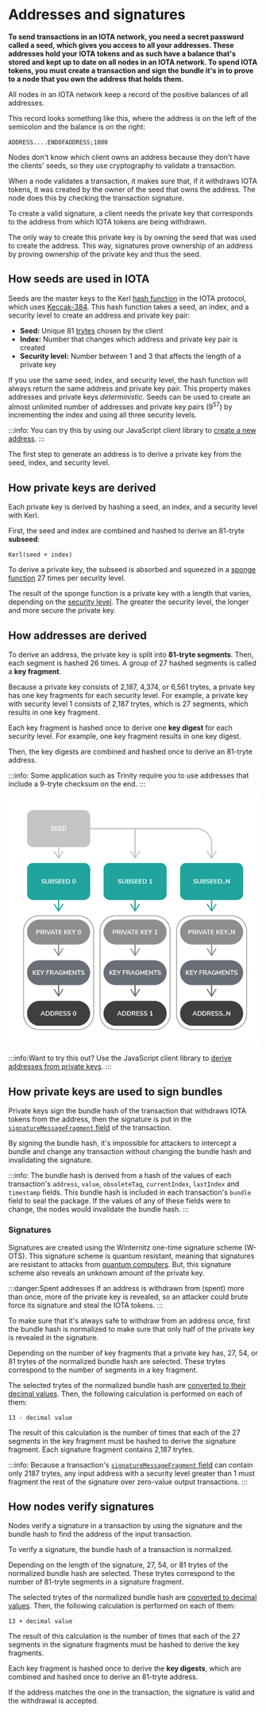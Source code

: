 # Addresses and signatures

**To send transactions in an IOTA network, you need a secret password called a seed, which gives you access to all your addresses. These addresses hold your IOTA tokens and as such have a balance that's stored and kept up to date on all nodes in an IOTA network. To spend IOTA tokens, you must create a transaction and sign the bundle it's in to prove to a node that you own the address that holds them.**

All nodes in an IOTA network keep a record of the positive balances of all addresses.

This record looks something like this, where the address is on the left of the semicolon and the balance is on the right:

    ADDRESS....ENDOFADDRESS;1000

Nodes don't know which client owns an address because they don't have the clients' seeds, so they use cryptography to validate a transaction.

When a node validates a transaction, it makes sure that, if it withdraws IOTA tokens, it was created by the owner of the seed that owns the address. The node does this by checking the transaction signature.

To create a valid signature, a client needs the private key that corresponds to the address from which IOTA tokens are being withdrawn.

The only way to create this private key is by owning the seed that was used to create the address. This way, signatures prove ownership of an address by proving ownership of the private key and thus the seed.

## How seeds are used in IOTA

Seeds are the master keys to the Kerl [hash function](https://www.techopedia.com/definition/19744/hash-function) in the IOTA protocol, which uses [Keccak-384](https://keccak.team/keccak.html). This hash function takes a seed, an index, and a security level to create an address and private key pair:

* **Seed:** Unique 81 [trytes](../references/tryte-alphabet.md) chosen by the client
* **Index:** Number that changes which address and private key pair is created
* **Security level:** Number between 1 and 3 that affects the length of a private key

If you use the same seed, index, and security level, the hash function will always return the same address and private key pair. This property makes addresses and private keys _deterministic_. Seeds can be used to create an almost unlimited number of addresses and private key pairs (9<sup>57</sup>) by incrementing the index and using all three security levels.

:::info:
You can try this by using our JavaScript client library to [create a new address](../how-to-guides/create-an-address.md).
:::

The first step to generate an address is to derive a private key from the seed, index, and security level.

## How private keys are derived

Each private key is derived by hashing a seed, an index, and a security level with Kerl. 

First, the seed and index are combined and hashed to derive an 81-tryte **subseed**:

    Kerl(seed + index)

To derive a private key, the subseed is absorbed and squeezed in a [sponge function](https://keccak.team/sponge_duplex.html) 27 times per security level.

The result of the sponge function is a private key with a length that varies, depending on the [security level](../references/security-levels.md). The greater the security level, the longer and more secure the private key.

## How addresses are derived

To derive an address, the private key is split into **81-tryte segments**. Then, each segment is hashed 26 times. A group of 27 hashed segments is called a **key fragment**.

Because a private key consists of 2,187, 4,374, or 6,561 trytes, a private key has one key fragments for each security level. For example, a private key with security level 1 consists of 2,187 trytes, which is 27 segments, which results in one key fragment.

Each key fragment is hashed once to derive one **key digest** for each security level. For example, one key fragment results in one key digest.

Then, the key digests are combined and hashed once to derive an 81-tryte address.

:::info:
Some application such as Trinity require you to use addresses that include a 9-tryte checksum on the end.
:::

![Address generation](../images/address-generation.png)

:::info:Want to try this out?
Use the JavaScript client library to [derive addresses from private keys](../how-to-guides/derive-addresses-from-private-keys.md).
:::

## How private keys are used to sign bundles

Private keys sign the bundle hash of the transaction that withdraws IOTA tokens from the address, then the signature is put in the [`signatureMessageFragment` field](../references/structure-of-a-transaction.md) of the transaction.

By signing the bundle hash, it's impossible for attackers to intercept a bundle and change any transaction without changing the bundle hash and invalidating the signature.

:::info:
The bundle hash is derived from a hash of the values of each transaction's `address`, `value`, `obsoleteTag`, `currentIndex`, `lastIndex` and `timestamp` fields. This bundle hash is included in each transaction's `bundle` field to seal the package. If the values of any of these fields were to change, the nodes would invalidate the bundle hash.
:::

### Signatures

Signatures are created using the Winternitz one-time signature scheme (W-OTS). This signature scheme is quantum resistant, meaning that signatures are resistant to attacks from [quantum computers](https://en.wikipedia.org/wiki/Quantum_computing). But, this signature scheme also reveals an unknown amount of the private key.
<a id="address-reuse"></a>

:::danger:Spent addresses
If an address is withdrawn from (spent) more than once, more of the private key is revealed, so an attacker could brute force its signature and steal the IOTA tokens.
:::

To make sure that it's always safe to withdraw from an address once, first the bundle hash is normalized to make sure that only half of the private key is revealed in the signature.

Depending on the number of key fragments that a private key has, 27, 54, or 81 trytes of the normalized bundle hash are selected. These trytes correspond to the number of segments in a key fragment.

The selected trytes of the normalized bundle hash are [converted to their decimal values](../references/tryte-alphabet.md). Then, the following calculation is performed on each of them:

    13 - decimal value

The result of this calculation is the number of times that each of the 27 segments in the key fragment must be hashed to derive the signature fragment. Each signature fragment contains 2,187 trytes.

:::info:
Because a transaction's [`signatureMessageFragment` field](../references/structure-of-a-transaction.md) can contain only 2187 trytes, any input address with a security level greater than 1 must fragment the rest of the signature over zero-value output transactions.
:::

## How nodes verify signatures

Nodes verify a signature in a transaction by using the signature and the bundle hash to find the address of the input transaction.

To verify a signature, the bundle hash of a transaction is normalized.

Depending on the length of the signature, 27, 54, or 81 trytes of the normalized bundle hash are selected. These trytes correspond to the number of 81-tryte segments in a signature fragment.

The selected trytes of the normalized bundle hash are [converted to decimal values](../references/tryte-alphabet.md). Then, the following calculation is performed on each of them:

    13 + decimal value

The result of this calculation is the number of times that each of the 27 segments in the signature fragments must be hashed to derive the key fragments.

Each key fragment is hashed once to derive the **key digests**, which are combined and hashed once to derive an 81-tryte address.

If the address matches the one in the transaction, the signature is valid and the withdrawal is accepted.
